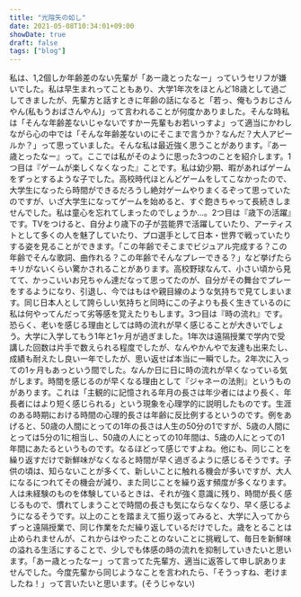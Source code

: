 ```yaml
---
title: "光陰矢の如し"
date: 2021-05-08T10:34:01+09:00
showDate: true
draft: false
tags: ["blog"]
---
```

私は、1,2個しか年齢差のない先輩が「あー歳とったなー」っていうセリフが嫌いでした。私は早生まれってこともあり、大学1年次をほとんど18歳として過ごしてきましたが、先輩方と話すときに年齢の話になると「若っ、俺もうおじさんやん(私もうおばさんやん)」って言われることが何度かありました。そんな時私は「そんな年齢差ないじゃないですかー先輩もお若いっすよ」って適当にかわしながら心の中では「そんな年齢差ないのにそこまで言うか？なんだ？大人アピールか？」って思っていました。そんな私は最近強く思うことがあります。『あー歳とったなー』って。ここでは私がそのように思った3つのことを紹介します。1つ目は『ゲームが楽しくなくなった』ことです。私は幼少期、暇があればゲームをずっとするような子でした。高校時代ほとんどゲームをしてこなかったので、大学生になったら時間ができるだろうし絶対ゲームやりまくるぞって思っていたのですが、いざ大学生になってゲームを始めると、すぐ飽きちゃって長続きしませんでした。私は童心を忘れてしまったのでしょうか…。2つ目は『歳下の活躍』です。TVをつけると、自分より歳下の子が芸能界で活躍していたり、アーティストとして多くの人を魅了していたり、プロ選手として日本・世界で戦っていたりする姿を見ることができます。「この年齢でそこまでビジュアル完成する？この年齢でそんな歌詞、曲作れる？この年齢でそんなプレーできる？」など挙げたらキリがないくらい驚かされることがあります。高校野球なんて、小さい頃から見てて、かっこいいお兄ちゃん達だなって思ってたのが、自分がその舞台でプレーをするようになり、引退し、今ではもはや親目線のような気持ちで見てしまいます。同じ日本人として誇らしい気持ちと同時にこの子よりも長く生きているのに私は何やってんだって劣等感を覚えたりもします。3つ目は『時の流れ』です。恐らく、老いを感じる理由としては時の流れが早く感じることが大きいでしょう。大学に入学してもう1年と1ヶ月が過ぎました。1年次は遠隔授業で学内で受講した回数は片手で数えられる程度でしたが、なんやかんやで友達も出来たし、成績も耐えたし良い一年でしたが、思い返せば本当に一瞬でした。2年次に入っての1ヶ月もあっという間でした。なんか日に日に時の流れが早くなっている気がします。時間を感じるのが早くなる理由として『ジャネーの法則』というものがあります。これは「主観的に記憶される年月の長さは年少者にはより長く、年長者にはより短く感じられる」という現象を心理学的に説明したものです。生涯のある時期における時間の心理的長さは年齢に反比例するというのです。例をあげると、50歳の人間にとっての1年の長さは人生の50分の1ですが、5歳の人間にとっては5分の1に相当し、50歳の人にとっての10年間は、5歳の人にとっての1年間にあたるというものです。なるほどって感じですよね。他にも、同じことを繰り返すだけで新鮮味がなくなると時間が早く過ぎるように感じるそうです。子供の頃は、知らないことが多くて、新しいことに触れる機会が多いですが、大人になるにつれてその機会が減り、また同じことを繰り返す頻度が多くなります。人は未経験のものを体験しているときは、それが強く意識に残り、時間が長く感じるもので、慣れてしまうことで時間の長さも気にならなくなり、早く感じるようになるそうです。以上のことを踏まえて振り返ってみると、大学に入ってからずっと遠隔授業で、同じ作業をただ繰り返しているだけでした。歳をとることは止められませんが、これからはやったことのないことに挑戦して、毎日を新鮮味の溢れる生活にすることで、少しでも体感の時の流れを抑制していきたいと思います。「あー歳とったなー」って言ってた先輩方、適当に返答して申し訳ありませんでした。今度先輩から同じようなことを言われたら、「そうっすね、老けましたね！」って言いたいと思います。(そうじゃない)